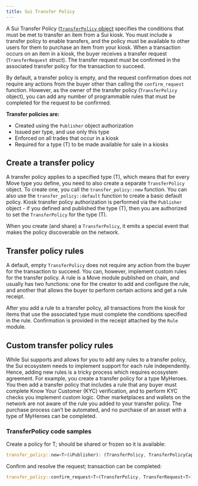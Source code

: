 ```yaml
---
title: Sui Transfer Policy
---
```


A Sui Transfer Policy ([`TransferPolicy` object](https://github.com/MystenLabs/sui/blob/main/crates/sui-framework/docs/transfer_policy.md) specifies the conditions that must be met to transfer an item from a Sui kiosk. You must include a transfer policy to enable transfers, and the policy must be available to other users for them to purchase an item from your kiosk. When a transaction occurs on an item in a kiosk, the buyer receives a transfer request (`TransferRequest` struct). The transfer request must be confirmed in the associated transfer policy for the transaction to succeed.

By default, a transfer policy is empty, and the request confirmation does not require any actions from the buyer other than calling the `confirm_request` function. However, as the owner of the transfer policy (`TransferPolicy` object), you can add any number of programmable rules that  must be completed for the request to be confirmed.

**Transfer policies are:**
 * Created using the `Publisher` object authorization
 * Issued per type, and use only this type
 * Enforced on all trades that occur in a kiosk
 * Required for a type (T) to be made available for sale in a kiosks

## Create a transfer policy

A transfer policy applies to a specified type (T), which means that for every Move type you define, you need to also create a separate `TransferPolicy` object. To create one, you call the `transfer_policy::new` function. You can also use the `transfer_policy::default` function to create a basic default policy. Kiosk transfer policy authorization is performed via the `Publisher` object - if you defined and published the type (T), then you are authorized to set the `TransferPolicy` for the type (T).

When you create (and share) a `TransferPolicy`, it emits a special event that makes the policy  discoverable on the network.

## Transfer policy rules

A default, empty `TransferPolicy` does not require any action from the buyer for the transaction to succeed. You can, however, implement custom rules for the transfer policy. A rule is a Move module published on chain, and usually has two functions: one for the creator to add and configure the rule, and another that allows the buyer to perform certain actions and get a rule receipt.

After you add a rule to a transfer policy, all transactions from the kiosk for items that use the associated type must complete the conditions specified in the rule. Confirmation is provided in the receipt attached by the `Rule` module. 

## Custom transfer policy rules

While Sui supports and allows for you to add any rules to a transfer policy, the Sui ecosystem needs to implement support for each rule independently. Hence, adding new rules is a tricky process which requires ecosystem agreement. For example, you create a transfer policy for a type MyHeroes. You then add a transfer policy that includes a rule that any buyer must complete Know Your Customer (KYC) verification, and to perform KYC checks you implement custom logic. Other marketplaces and wallets on the network are not aware of the rule you added to your transfer policy. The purchase process can’t be automated, and no purchase of an asset with a type of MyHeroes can be completed.

### TransferPolicy code samples

Create a policy for T; should be shared or frozen so it is available:
```rust
transfer_policy::new<T>(&Publisher): (TransferPolicy, TransferPolicyCap)
```

Confirm and resolve the request; transaction can be completed:
```rust
transfer_policy::confirm_request<T>(TransferPolicy, TransferRequest<T>)
```
